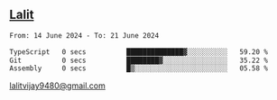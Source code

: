 ## [Lalit](https://lalit.sh)

<!--START_SECTION:waka-->

```txt
From: 14 June 2024 - To: 21 June 2024

TypeScript   0 secs          ██████████████▓░░░░░░░░░░   59.20 %
Git          0 secs          ████████▓░░░░░░░░░░░░░░░░   35.22 %
Assembly     0 secs          █▒░░░░░░░░░░░░░░░░░░░░░░░   05.58 %
```

<!--END_SECTION:waka-->

lalitvijay9480@gmail.com
